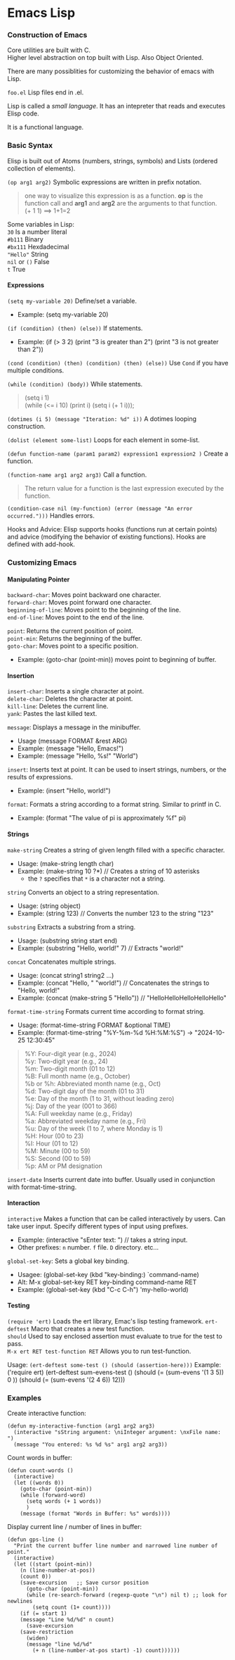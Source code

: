 # Emacs Lisp  

### Construction of Emacs  

Core utilities are built with C.  
Higher level abstraction on top built with Lisp. Also Object Oriented.  

There are many possiblities for customizing the behavior of emacs with Lisp.  

`foo.el` Lisp files end in .el.  

Lisp is called a *small language*. It has an intepreter that reads and executes Elisp code.  

It is a functional language.  

### Basic Syntax  

Elisp is built out of Atoms (numbers, strings, symbols) and Lists (ordered collection of elements).  

`(op arg1 arg2)` Symbolic expressions are written in prefix notation.  

> one way to visualize this expression is as a function. **op** is the function call and **arg1** and **arg2** are the arguments to that function.  
> (+ 1 1) ==> 1+1=2  

Some variables in Lisp:  
`30` Is a number literal  
`#b111` Binary  
`#bx111` Hexdadecimal  
`"Hello"` String  
`nil` or `()` False  
`t` True  

#### Expressions

`(setq my-variable 20)` Define/set a variable.  
- Example: (setq my-variable 20)  

`(if (condition) (then) (else))` If statements.  
- Example: (if (> 3 2) (print "3 is greater than 2") (print "3 is not greater than 2"))  

`(cond (condition) (then) (condition) (then) (else))` Use `Cond` if you have multiple conditions.  

`(while (condition) (body))` While statements.  

> (setq i 1)  
> (while (<= i 10) (print i) (setq i (+ 1 i)));  

`(dotimes (i 5) (message "Iteration: %d" i))` A dotimes looping construction.  

`(dolist (element some-list)` Loops for each element in some-list.  

`(defun function-name (param1 param2) expression1 expression2 )` Create a function.  

`(function-name arg1 arg2 arg3)` Call a function.  

> The return value for a function is the last expression executed by the function.  

`(condition-case nil (my-function) (error (message "An error occurred.")))` Handles errors.  

Hooks and Advice: Elisp supports hooks (functions run at certain points) and advice (modifying the behavior of existing functions). Hooks are defined with add-hook.  

### Customizing Emacs

#### Manipulating Pointer

`backward-char`: Moves point backward one character.  
`forward-char`: Moves point forward one character.  
`beginning-of-line`: Moves point to the beginning of the line.  
`end-of-line`: Moves point to the end of the line.  


`point`: Returns the current position of point.  
`point-min`: Returns the beginning of the buffer.  
`goto-char`: Moves point to a specific position.  
- Example: (goto-char (point-min)) moves point to beginning of buffer.  

#### Insertion

`insert-char`: Inserts a single character at point.  
`delete-char`: Deletes the character at point.  
`kill-line`: Deletes the current line.  
`yank`: Pastes the last killed text.  

`message`: Displays a message in the minibuffer.  
- Usage (message FORMAT &rest ARG)  
- Example: (message "Hello, Emacs!")  
- Example: (message "Hello, %s!" "World")  

`insert`: Inserts text at point. It can be used to insert strings, numbers, or the results of expressions.  
- Example: (insert "Hello, world!")

`format`: Formats a string according to a format string. Similar to printf in C.
- Example: (format "The value of pi is approximately %f" pi)

#### Strings

`make-string` Creates a string of given length filled with a specific character.  
- Usage: (make-string length char)  
- Example: (make-string 10 ?*) // Creates a string of 10 asterisks  
  - the `?` specifies that `*` is a character not a string.  

`string` Converts an object to a string representation.  
- Usage: (string object)  
- Example: (string 123) // Converts the number 123 to the string "123"

`substring` Extracts a substring from a string.  
- Usage: (substring string start end)  
- Example: (substring "Hello, world!" 7) // Extracts "world!"

`concat` Concatenates multiple strings.  
- Usage: (concat string1 string2 ...)  
- Example: (concat "Hello, " "world!") // Concatenates the strings to "Hello, world!"
- Example: (concat (make-string 5 "Hello")) // "HelloHelloHelloHelloHello"

`format-time-string` Formats current time according to format string.  
- Usage: (format-time-string FORMAT &optional TIME)  
- Example: (format-time-string "%Y-%m-%d %H:%M:%S") -> "2024-10-25 12:30:45"  

> %Y: Four-digit year (e.g., 2024)  
> %y: Two-digit year (e.g., 24)  
> %m: Two-digit month (01 to 12)  
> %B: Full month name (e.g., October)  
> %b or %h: Abbreviated month name (e.g., Oct)  
> %d: Two-digit day of the month (01 to 31)  
> %e: Day of the month (1 to 31, without leading zero)  
> %j: Day of the year (001 to 366)  
> %A: Full weekday name (e.g., Friday)  
> %a: Abbreviated weekday name (e.g., Fri)  
> %u: Day of the week (1 to 7, where Monday is 1)  
> %H: Hour (00 to 23)  
> %I: Hour (01 to 12)  
> %M: Minute (00 to 59)  
> %S: Second (00 to 59)  
> %p: AM or PM designation  

`insert-date` Inserts current date into buffer. Usually used in conjunction with format-time-string.  

#### Interaction

`interactive` Makes a function that can be called interactively by users. Can take user input. Specify different types of input using prefixes.
- Example: (interactive "sEnter text: ") // takes a string input.  
- Other prefixes: `n` number. `f` file. `D` directory. etc...  

`global-set-key`: Sets a global key binding.  
- Usagee: (global-set-key (kbd "key-binding:) `command-name)  
- Alt: M-x global-set-key RET key-binding command-name RET  
- Example: (global-set-key (kbd "C-c C-h") 'my-hello-world)  

#### Testing

`(require 'ert)` Loads the ert library, Emac's lisp testing framework. 
`ert-deftest` Macro that creates a new test function.  
`should` Used to say enclosed assertion must evaluate to true for the test to pass.  
`M-x ert RET test-function RET` Allows you to run test-function.  

Usage: `(ert-deftest some-test () (should (assertion-here)))`
Example: ('require ert) (ert-deftest sum-evens-test () (should (= (sum-evens '(1 3 5)) 0 )) (should (= (sum-evens '(2 4 6)) 12)))  


### Examples

Create interactive function:  

	(defun my-interactive-function (arg1 arg2 arg3)
	  (interactive "sString argument: \niInteger argument: \nxFile name: ")
	  (message "You entered: %s %d %s" arg1 arg2 arg3))

  
Count words in buffer:  

	(defun count-words ()
	  (interactive)
	  (let ((words 0))
	    (goto-char (point-min))
		(while (forward-word)
		  (setq words (+ 1 words))
		  )
	    (message (format "Words in Buffer: %s" words))))

Display current line / number of lines in buffer:  

	(defun gps-line ()
	  "Print the current buffer line number and narrowed line number of point."
	  (interactive)
	  (let ((start (point-min))
		(n (line-number-at-pos))
		(count 0))
		(save-excursion   ;; Save cursor position
		  (goto-char (point-min))
		  (while (re-search-forward (regexp-quote "\n") nil t) ;; look for newlines
			(setq count (1+ count))))
		(if (= start 1)
		(message "Line %d/%d" n count)
		  (save-excursion
		(save-restriction
		  (widen)
		  (message "line %d/%d"
		    (+ n (line-number-at-pos start) -1) count))))))

